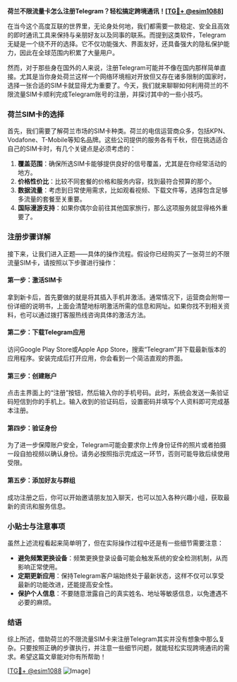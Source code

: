 **荷兰不限流量卡怎么注册Telegram？轻松搞定跨境通讯！[[TG💪+ @esim1088](https://t.me/s/esim1088)]**

在当今这个高度互联的世界里，无论身处何地，我们都需要一款稳定、安全且高效的即时通讯工具来保持与亲朋好友以及同事的联系。而提到这类软件，Telegram无疑是一个绕不开的选择。它不仅功能强大、界面友好，还具备强大的隐私保护能力，因此在全球范围内积累了大量用户。

然而，对于那些身在国外的人来说，注册Telegram可能并不像在国内那样简单直接。尤其是当你身处荷兰这样一个网络环境相对开放但又存在诸多限制的国家时，选择一张合适的SIM卡就显得尤为重要了。今天，我们就来聊聊如何利用荷兰的不限流量SIM卡顺利完成Telegram账号的注册，并探讨其中的一些小技巧。

### 荷兰SIM卡的选择

首先，我们需要了解荷兰市场的SIM卡种类。荷兰的电信运营商众多，包括KPN、Vodafone、T-Mobile等知名品牌。这些公司提供的服务各有千秋，但在挑选适合自己的SIM卡时，有几个关键点是必须考虑的：

1. **覆盖范围**：确保所选SIM卡能够提供良好的信号覆盖，尤其是在你经常活动的地方。
2. **价格性价比**：比较不同套餐的价格和服务内容，找到最符合预算的那个。
3. **数据流量**：考虑到日常使用需求，比如观看视频、下载文件等，选择包含足够多流量的套餐至关重要。
4. **国际漫游支持**：如果你偶尔会前往其他国家旅行，那么这项服务就显得格外重要了。

### 注册步骤详解

接下来，让我们进入正题——具体的操作流程。假设你已经购买了一张荷兰的不限流量SIM卡，请按照以下步骤进行操作：

#### 第一步：激活SIM卡
拿到新卡后，首先要做的就是将其插入手机并激活。通常情况下，运营商会附带一份详细的说明书，上面会清楚地标明激活所需的信息和网址。如果你找不到相关资料，也可以通过拨打客服热线咨询具体的激活方法。

#### 第二步：下载Telegram应用
访问Google Play Store或Apple App Store，搜索“Telegram”并下载最新版本的应用程序。安装完成后打开应用，你会看到一个简洁直观的界面。

#### 第三步：创建账户
点击主界面上的“注册”按钮，然后输入你的手机号码。此时，系统会发送一条验证码短信到你的手机上。输入收到的验证码后，设置密码并填写个人资料即可完成基本注册。

#### 第四步：验证身份
为了进一步保障账户安全，Telegram可能会要求你上传身份证件的照片或者拍摄一段自拍视频以确认身份。请务必按照指示完成这一环节，否则可能导致后续使用受限。

#### 第五步：添加好友与群组
成功注册之后，你可以开始邀请朋友加入聊天，也可以加入各种兴趣小组，获取最新的资讯和服务信息。

### 小贴士与注意事项

虽然上述流程看起来简单明了，但在实际操作过程中还是有一些细节需要注意：

- **避免频繁更换设备**：频繁更换登录设备可能会触发系统的安全检测机制，从而影响正常使用。
- **定期更新应用**：保持Telegram客户端始终处于最新状态，这样不仅可以享受最新的功能改进，还能提高安全性。
- **保护个人信息**：不要随意泄露自己的真实姓名、地址等敏感信息，以免遭遇不必要的麻烦。

### 结语

综上所述，借助荷兰的不限流量SIM卡来注册Telegram其实并没有想象中那么复杂。只要按照正确的步骤执行，并注意一些细节问题，就能轻松实现跨境通讯的需求。希望这篇文章能对你有所帮助！

[[TG💪+ @esim1088](https://t.me/s/esim1088) ![Image](https://i.postimg.cc/4NQfJmqS/Snipaste-2025-05-13-00-14-12.png)]